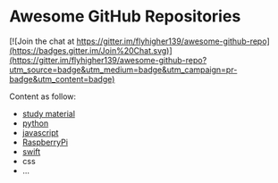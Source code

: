 Awesome GitHub Repositories
===============================

[![Join the chat at https://gitter.im/flyhigher139/awesome-github-repo](https://badges.gitter.im/Join%20Chat.svg)](https://gitter.im/flyhigher139/awesome-github-repo?utm_source=badge&utm_medium=badge&utm_campaign=pr-badge&utm_content=badge)

Content as follow:

- [study material](materials.md)
- [python](python.md)
- [javascript](javascript.md)
- [RaspberryPi](raspberrypi.md)
- [swift](swift.md)
- css
- ...


